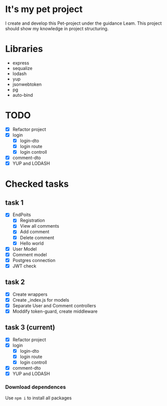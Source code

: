 ﻿# It's my pet project
I create and develop this Pet-project under the guidance Leam.
This project should show my knowledge in project structuring.

# Libraries
- express
- sequalize
- lodash
- yup
- jsonwebtoken
- pg
- auto-bind

# TODO
- [x] Refactor project
- [x] login
    - [x] login-dto
    - [x] login route
    - [x] login controll
- [x] comment-dto
- [x] YUP and LODASH

# Checked tasks
## task 1
- [x] EndPoits
    - [x] Registration
    - [x] View all comments
    - [x] Add comment
    - [x] Delete comment
    - [x] Hello world
- [x] User Model
- [x] Comment model
- [x] Postgres connection
- [x] JWT check

## task 2
- [x] Create wrappers
- [x] Create _index.js for models
- [x] Separate User and Comment controllers
- [x] Moddify token-guard, create middleware

## task 3 (current)
- [x] Refactor project
- [x] login
    - [x] login-dto
    - [x] login route
    - [x] login controll
- [x] comment-dto
- [x] YUP and LODASH

### Download dependences
Use ```npm i``` to install all packages